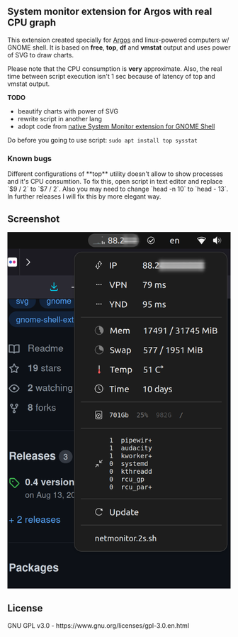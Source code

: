 <h2>System monitor extension for Argos with real CPU graph</h2>

This extension created specially for [Argos](https://github.com/p-e-w/argos) and linux-powered computers w/ GNOME shell.
It is based on **free**, **top**, **df** and **vmstat** output and uses power of SVG to draw charts.

Please note that the CPU consumption is **very** approximate. Also, the real time between script execution isn't 1 sec because of latency of top and vmstat output.

**TODO**

* beautify charts with power of SVG
* rewrite script in another lang
* adopt code from [native System Monitor extension for GNOME Shell](https://github.com/paradoxxxzero/gnome-shell-system-monitor-applet)

Do before you going to use script: `sudo apt install top sysstat`

<h3>Known bugs</h3>
Different configurations of **top** utility doesn't allow to show processes and it's CPU consumtion. 
To fix this, open script in text editor and replace `$9 / 2` to `$7 / 2`. Also you may need to change `head -n 10` to `head - 13`.
In further releases I will fix this by more elegant way.


<h2>Screenshot</h2>

<img src="https://raw.githubusercontent.com/fadeouter/sysinfo/master/screenshot.png">

<h2>License</h2>
GNU GPL v3.0 - https://www.gnu.org/licenses/gpl-3.0.en.html


